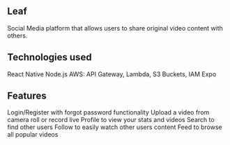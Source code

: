 ## Leaf
Social Media platform that allows users to share original video content with others. 

## Technologies used
React Native
Node.js
AWS: API Gateway, Lambda, S3 Buckets, IAM 
Expo

## Features
Login/Register with forgot password functionality
Upload a video from camera roll or record live
Profile to view your stats and videos
Search to find other users
Follow to easily watch other users content
Feed to browse all popular videos
